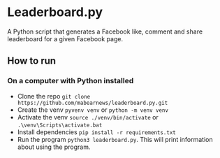 # Leaderboard.py

A Python script that generates a Facebook like, comment and share leaderboard for a given Facebook page.

## How to run

### On a computer with Python installed

- Clone the repo `git clone https://github.com/mabearnews/leaderboard.py.git`
- Create the venv `pyvenv venv` or `python -m venv venv`
- Activate the venv `source ./venv/bin/activate` or `.\venv\Scripts\activate.bat`
- Install dependencies `pip install -r requirements.txt`
- Run the program `python3 leaderboard.py`. This will print information about using the program.
